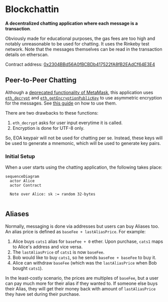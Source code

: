 # Blockchattin

**A decentralized chatting application where each message is a transaction**.

Obviously made for educational purposes, the gas fees are too high and notably unreasonable to be used for chatting. It uses the Rinkeby test network. Note that the messages themselves can be read in the transaction details on etherscan.

Contract address: [0x2304BBd56A0fBCBDb417522fA8fB2EAdCf64E3E4](https://rinkeby.etherscan.io/address/0x2304BBd56A0fBCBDb417522fA8fB2EAdCf64E3E4)

## Peer-to-Peer Chatting

Although a [deprecated functionality of MetaMask](https://medium.com/metamask/metamask-api-method-deprecation-2b0564a84686), this application uses [`eth_decrypt`](https://docs.metamask.io/guide/rpc-api.html#eth-decrypt-deprecated) and [`eth_getEncryptionPublicKey`](https://docs.metamask.io/guide/rpc-api.html#eth-getencryptionpublickey-deprecated) to use asymmetric encryption for the messages. See [this guide](https://betterprogramming.pub/exchanging-encrypted-data-on-blockchain-using-metamask-a2e65a9a896c) on how to use them.

There are two drawbacks to these functions:

1. `eth_decrypt` asks for user input everytime it is called.
2. Encryption is done for UTF-8 only.

So, EOA keypair will not be used for chatting per se. Instead, these keys will be used to generate a mnemonic, which will be used to generate key pairs.

### Initial Setup

When a user starts using the chatting application, the following takes place:

```mermaid
sequenceDiagram
  actor Alice
  actor Contract

  Note over Alice: sk := random 32-bytes


```

## Aliases

Normally, messaging is done via addresses but users can buy Aliases too. An alias price is defined as `baseFee + lastAliasPrice`. For example:

1. Alice buys `cats1` alias for `baseFee + 0` ether. Upon purchase, `cats1` maps to Alice's address and vice versa.
2. The `lastAliasPrice` of `cats1` is now `baseFee`.
3. Bob would like to buy `cats1`, so he sends `baseFee + baseFee` to buy it.
4. Alice can withdraw `baseFee` (which was the `lastAliasPrice` when Bob bought `cats1`).

In the least-costly scenario, the prices are multiples of `baseFee`, but a user can pay much more for their alias if they wanted to. If someone else buys their Alias, they will get their money back with amount of `lastAliasPrice` they have set during their purchase.
